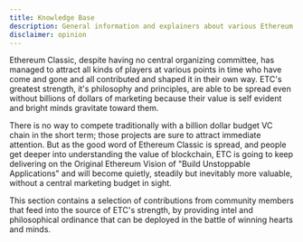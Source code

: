 ```yaml
---
title: Knowledge Base
description: General information and explainers about various Ethereum Classic history and concepts
disclaimer: opinion
---
```


Ethereum Classic, despite having no central organizing committee, has managed to attract all kinds of players at various points in time who have come and gone and all contributed and shaped it in their own way. ETC's greatest strength, it's philosophy and principles, are able to be spread even without billions of dollars of marketing because their value is self evident and bright minds gravitate toward them.

There is no way to compete traditionally with a billion dollar budget VC chain in the short term; those projects are sure to attract immediate attention. But as the good word of Ethereum Classic is spread, and people get deeper into understanding the value of blockchain, ETC is going to keep delivering on the Original Ethereum Vision of "Build Unstoppable Applications" and will become quietly, steadily but inevitably more valuable, without a central marketing budget in sight.

This section contains a selection of contributions from community members that feed into the source of ETC's strength, by providing intel and philosophical ordinance that can be deployed in the battle of winning hearts and minds.
